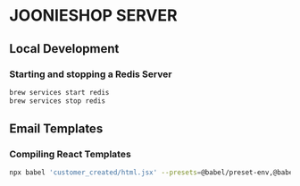 # JOONIESHOP SERVER

## Local Development

### Starting and stopping a Redis Server

```bash 
brew services start redis
brew services stop redis
```

## Email Templates

### Compiling React Templates
    
```bash
npx babel 'customer_created/html.jsx' --presets=@babel/preset-env,@babel/preset-react -o 'customer_created/html.js'
```